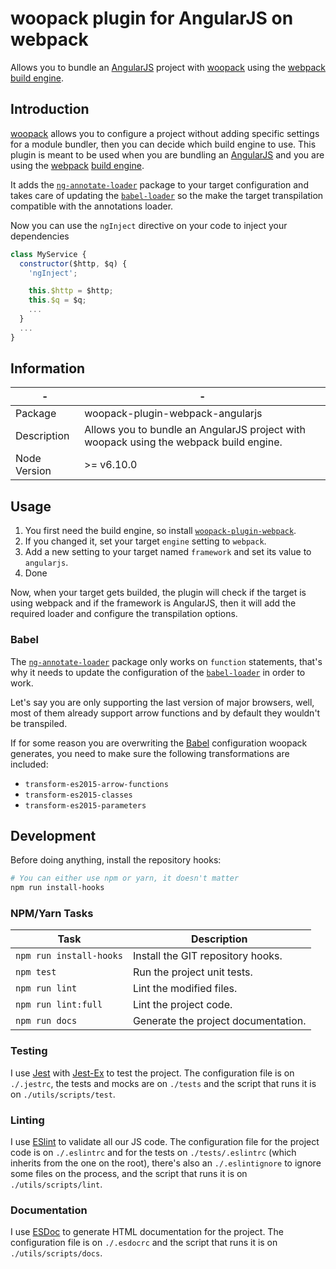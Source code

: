 # woopack plugin for AngularJS on webpack

Allows you to bundle an [AngularJS](https://angularjs.org) project with [woopack](https://yarnpkg.com/en/package/woopack) using the [webpack](https://webpack.js.org) [build engine](https://yarnpkg.com/en/package/woopack-plugin-webpack).

## Introduction

[woopack](https://yarnpkg.com/en/package/woopack) allows you to configure a project without adding specific settings for a module bundler, then you can decide which build engine to use. This plugin is meant to be used when you are bundling an [AngularJS](https://angularjs.org) and you are using the [webpack](https://webpack.js.org) [build engine](https://yarnpkg.com/en/package/woopack-plugin-webpack).

It adds the [`ng-annotate-loader`](https://yarnpkg.com/en/package/ng-annotate-loader) package to your target configuration and takes care of updating the [`babel-loader`](https://yarnpkg.com/en/package/babel-loader) so the make the target transpilation compatible with the annotations loader.

Now you can use the `ngInject` directive on your code to inject your dependencies

```js
class MyService {
  constructor($http, $q) {
    'ngInject';

    this.$http = $http;
    this.$q = $q;
    ...
  }
  ...
}
```

## Information

| -            | -                                                                                      |
|--------------|----------------------------------------------------------------------------------------|
| Package      | woopack-plugin-webpack-angularjs                                                       |
| Description  | Allows you to bundle an AngularJS project with woopack using the webpack build engine. |
| Node Version | >= v6.10.0                                                                             |

## Usage

1. You first need the build engine, so install [`woopack-plugin-webpack`](https://yarnpkg.com/en/package/woopack-plugin-webpack).
2. If you changed it, set your target `engine` setting to `webpack`.
3. Add a new setting to your target named `framework` and set its value to `angularjs`.
4. Done

Now, when your target gets builded, the plugin will check if the target is using webpack and if the framework is AngularJS, then it will add the required loader and configure the transpilation options.

### Babel

The [`ng-annotate-loader`](https://yarnpkg.com/en/package/ng-annotate-loader) package only works on `function` statements, that's why it needs to update the configuration of the [`babel-loader`](https://yarnpkg.com/en/package/babel-loader) in order to work.

Let's say you are only supporting the last version of major browsers, well, most of them already support arrow functions and by default they wouldn't be transpiled.

If for some reason you are overwriting the [Babel](https://babeljs.io) configuration woopack generates, you need to make sure the following transformations are included:

- `transform-es2015-arrow-functions`
- `transform-es2015-classes`
- `transform-es2015-parameters`

## Development

Before doing anything, install the repository hooks:

```bash
# You can either use npm or yarn, it doesn't matter
npm run install-hooks
```

### NPM/Yarn Tasks

| Task                    | Description                         |
|-------------------------|-------------------------------------|
| `npm run install-hooks` | Install the GIT repository hooks.   |
| `npm test`              | Run the project unit tests.         |
| `npm run lint`          | Lint the modified files.            |
| `npm run lint:full`     | Lint the project code.              |
| `npm run docs`          | Generate the project documentation. |

### Testing

I use [Jest](https://facebook.github.io/jest/) with [Jest-Ex](https://yarnpkg.com/en/package/jest-ex) to test the project. The configuration file is on `./.jestrc`, the tests and mocks are on `./tests` and the script that runs it is on `./utils/scripts/test`.

### Linting

I use [ESlint](http://eslint.org) to validate all our JS code. The configuration file for the project code is on `./.eslintrc` and for the tests on `./tests/.eslintrc` (which inherits from the one on the root), there's also an `./.eslintignore` to ignore some files on the process, and the script that runs it is on `./utils/scripts/lint`.

### Documentation

I use [ESDoc](http://esdoc.org) to generate HTML documentation for the project. The configuration file is on `./.esdocrc` and the script that runs it is on `./utils/scripts/docs`.